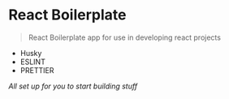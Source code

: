 # React Boilerplate

> React Boilerplate app for use in developing react projects

- Husky
- ESLINT
- PRETTIER

_All set up for you to start building stuff_
